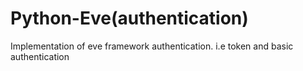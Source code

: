 # Python-Eve(authentication)
Implementation of eve framework authentication. i.e token and basic authentication
